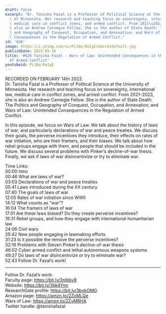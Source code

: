 ```yaml
---
draft: false
excerpt: "Dr. Tanisha Fazal is a Professor of Political Science at the University\
  \ of Minnesota. Her research and teaching focus on sovereignty, international law,\
  \ medical care in conflict zones, and armed conflict. From 2021\u20132023, she is\
  \ also an Andrew Carnegie Fellow. She is the author of State Death: The Politics\
  \ and Geography of Conquest, Occupation, and Annexation; and Wars of Law: Unintended\
  \ Consequences in the Regulation of Armed Conflict."
id: '626'
image: https://i.ytimg.com/vi/PiJ6q-Ro1yE/maxresdefault.jpg
publishDate: 2022-05-16
title: '#626 Tanisha Fazal - Wars of Law: Unintended Consequences in the Regulation
  of Armed Conflict'
youtubeid: PiJ6q-Ro1yE
---
```

<div class="timelinks">

RECORDED ON FEBRUARY 14th 2022.  
Dr. Tanisha Fazal is a Professor of Political Science at the University of Minnesota. Her research and teaching focus on sovereignty, international law, medical care in conflict zones, and armed conflict. From 2021–2023, she is also an Andrew Carnegie Fellow. She is the author of State Death: The Politics and Geography of Conquest, Occupation, and Annexation; and Wars of Law: Unintended Consequences in the Regulation of Armed Conflict.

In this episode, we focus on Wars of Law. We talk about the history of laws of war, and particularly declarations of war and peace treaties. We discuss their goals, the perverse incentives they introduce, their effects on rates of war initiation, who are their framers, and their biases. We talk about how rebel groups engage with them, and people that should be included in the future. We discuss several problems with Pinker’s decline-of-war thesis. Finally, we ask if laws of war disincentivize or try to eliminate war.

Time Links:  
<time>00:00</time> Intro  
<time>00:46</time> What are laws of war?  
<time>03:03</time> Declarations of war and peace treaties  
<time>05:41</time> Laws introduced during the XX century  
<time>07:40</time> The goals of laws of war  
<time>12:05</time> Rates of war initiation since WWII  
<time>14:12</time> What counts as “war”?  
<time>16:04</time> The framers of laws of war  
<time>17:01</time> Are these laws biased? Do they create perverse incentives?  
<time>19:31</time> Rebel groups, and how they engage with international humanitarian law  
<time>24:06</time> Civil wars  
<time>25:42</time> New people engaging in lawmaking efforts  
<time>31:23</time> Is it possible the remove the perverse incentives?  
<time>32:16</time> Problems with Steven Pinker’s decline-of-war thesis  
<time>46:02</time> Cyber armed conflict and lethal autonomous weapons systems  
<time>49:27</time> Do laws of war disincentivize or try to eliminate war?  
<time>52:43</time> Follow Dr. Fazal’s work!

---

Follow Dr. Fazal’s work:  
Faculty page: https://bit.ly/3nIbby8  
Website: https://bit.ly/3bk4Ymr  
ResearchGate profile: https://bit.ly/3bokOMG  
Amazon page: https://amzn.to/2ZvMLQe  
Wars of Law: https://amzn.to/2ZvMRHA  
Twitter handle: @tanishafazal
</div>

